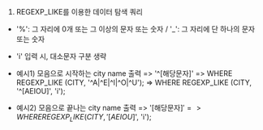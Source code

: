1. REGEXP_LIKE를 이용한 데이터 탐색 쿼리
* '%': 그 자리에 0개 또는 그 이상의 문자 또는 숫자 / '_': 그 자리에 단 하나의 문자 또는 숫자
* 'i' 입력 시, 대소문자 구분 생략

* 예시1) 모음으로 시작하는 city name 출력 => '^[해당문자]'
	=> WHERE REGEXP_LIKE (CITY, '^A|^E|^I|^O|^U');
	=> WHERE REGEXP_LIKE (CITY, '^[AEIOU]', 'i');
* 예시2) 모음으로 끝나는 city name 출력 => '[해당문자]$'
	=> WHERE REGEXP_LIKE (CITY, '[AEIOU]$', 'i');
